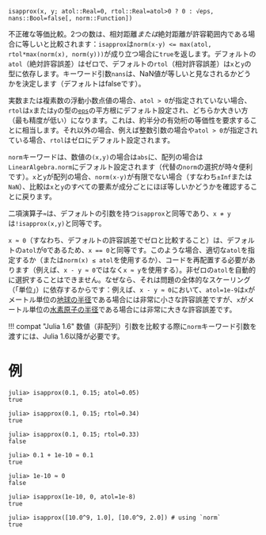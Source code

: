 ```
isapprox(x, y; atol::Real=0, rtol::Real=atol>0 ? 0 : √eps, nans::Bool=false[, norm::Function])
```

不正確な等価比較。2つの数は、相対距離*または*絶対距離が許容範囲内である場合に等しいと比較されます：`isapprox`は`norm(x-y) <= max(atol, rtol*max(norm(x), norm(y)))`が成り立つ場合に`true`を返します。デフォルトの`atol`（絶対許容誤差）はゼロで、デフォルトの`rtol`（相対許容誤差）は`x`と`y`の型に依存します。キーワード引数`nans`は、NaN値が等しいと見なされるかどうかを決定します（デフォルトはfalseです）。

実数または複素数の浮動小数点値の場合、`atol > 0`が指定されていない場合、`rtol`は`x`または`y`の型の[`eps`](@ref)の平方根にデフォルト設定され、どちらか大きい方（最も精度が低い）になります。これは、約半分の有効桁の等価性を要求することに相当します。それ以外の場合、例えば整数引数の場合や`atol > 0`が指定されている場合、`rtol`はゼロにデフォルト設定されます。

`norm`キーワードは、数値の`(x,y)`の場合は`abs`に、配列の場合は`LinearAlgebra.norm`にデフォルト設定されます（代替の`norm`の選択が時々便利です）。`x`と`y`が配列の場合、`norm(x-y)`が有限でない場合（すなわち`±Inf`または`NaN`）、比較は`x`と`y`のすべての要素が成分ごとにほぼ等しいかどうかを確認することに戻ります。

二項演算子`≈`は、デフォルトの引数を持つ`isapprox`と同等であり、`x ≉ y`は`!isapprox(x,y)`と同等です。

`x ≈ 0`（すなわち、デフォルトの許容誤差でゼロと比較すること）は、デフォルトの`atol`が`0`であるため、`x == 0`と同等です。このような場合、適切な`atol`を指定するか（または`norm(x) ≤ atol`を使用するか）、コードを再配置する必要があります（例えば、`x - y ≈ 0`ではなく`x ≈ y`を使用する）。非ゼロの`atol`を自動的に選択することはできません。なぜなら、それは問題の全体的なスケーリング（「単位」）に依存するからです：例えば、`x - y ≈ 0`において、`atol=1e-9`は`x`がメートル単位の[地球の半径](https://en.wikipedia.org/wiki/Earth_radius)である場合には非常に小さな許容誤差ですが、`x`がメートル単位の[水素原子の半径](https://en.wikipedia.org/wiki/Bohr_radius)である場合には非常に大きな許容誤差です。

!!! compat "Julia 1.6"
    数値（非配列）引数を比較する際に`norm`キーワード引数を渡すには、Julia 1.6以降が必要です。


# 例

```jldoctest
julia> isapprox(0.1, 0.15; atol=0.05)
true

julia> isapprox(0.1, 0.15; rtol=0.34)
true

julia> isapprox(0.1, 0.15; rtol=0.33)
false

julia> 0.1 + 1e-10 ≈ 0.1
true

julia> 1e-10 ≈ 0
false

julia> isapprox(1e-10, 0, atol=1e-8)
true

julia> isapprox([10.0^9, 1.0], [10.0^9, 2.0]) # using `norm`
true
```
